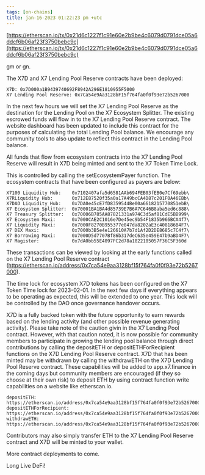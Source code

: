 ```yaml
---
tags: [on-chains]
title: jan-16-2023 01:22:23 pm +utc
---
```


[https://etherscan.io/tx/0x21d6c1227f1c91e60e2b9be4c6079d0791dce05a6ddcf6b06af23f3750bebc9c](https://etherscan.io/tx/0x21d6c1227f1c91e60e2b9be4c6079d0791dce05a6ddcf6b06af23f3750bebc9c)

gm or gn.

The X7D and X7 Lending Pool Reserve contracts have been deployed:

    X7D: 0x7D000a1B9439740692F8942A296E1810955F5000
    X7 Lending Pool Reserve: 0x7Ca54e9Aa3128bF15f764fa0f0f93e72b5267000

In the next few hours we will set the X7 Lending Pool Reserve as the destination for the Lending Pool on the X7 Ecosystem Splitter. The existing escrowed funds will flow in to the X7 Lending Pool Reserve contract. The website dashboard has been updated to include this contract for the purposes of calculating the total Lending Pool balance. We encourage any community tools to also update to reflect this contract in the Lending Pool balance.

All funds that flow from ecosystem contracts into the X7 Lending Pool Reserve will result in X7D being minted and sent to the X7 Token Time Lock.

This is controlled by calling the setEcosystemPayer function. The ecosystem contracts that have been configured as payers are below:

    X7100 Liquidity Hub:    0x7102407afa5d6581AAb694FEB03fEB0e7Cf69ebb\
    X7RLiquidity Hub:       0x712E87520f35a0a17A49bcCA4D87c201F0A46EBb\
    X7DAO Liquidity Hub:    0x7DA0e45cE7fD8359544Be00a6618215770851ebB\
    X7 Ecosystem Splitter:  0x70001BA1BA4d85739E7B6A7C646B8aba5ed6c888\
    X7 Treasury Splitter:   0x70006B785AA87821331a974C3d5af81CdE5BB999\
    X7 Ecosystem Maxi:      0x7000CAE2C1016e7De45ec9b54F1835b966BCA4f7\
    X7 Liquidity Maxi:      0x7000F8270B955377e047da8202aE3c408186B4F7\
    X7 DEX Maxi:            0x7000b3B5e4e126610A7b7d1Af2D2DE8685c7C4f7\
    X7 Borrowing Maxi:      0x7000D5d7707Bf86b317deC635e459E47b9aBD4F7\
    X7 Magister:            0x7dA0bb55E4097FC2d78a1822105057F36C5F360d

These transactions can be viewed by looking at the early functions called on the X7 Lending Pool Reserve contract (https://etherscan.io/address/0x7ca54e9aa3128bf15f764fa0f0f93e72b5267000).

The time lock for ecosystem X7D tokens has been configured on the X7 Token Time lock for 2023-02-01. In the next few days if everything appears to be operating as expected, this will be extended to one year. This lock will be controlled by the DAO once governance handover occurs.

X7D is a fully backed token with the future opportunity to earn rewards based on the lending activity (and other possible revenue generating activity). Please take note of the caution givin in the X7 Lending Pool contract. However, with that caution noted, it is now possible for community members to participate in growing the lending pool balance through direct contributions by calling the depositETH or depositETHForRecipient functions on the X7D Lending Pool Reserve contract. X7D that has been minted may be withdrawn by calling the withdrawETH on the X7D Lending Pool Reserve contract. These capabilities will be added to app.x7.finance in the coming days but community members are encouraged (if they so choose at their own risk) to deposit ETH by using contract function write capabilities on a website like etherscan.io.

    depositETH: https://etherscan.io/address/0x7ca54e9aa3128bf15f764fa0f0f93e72b5267000#writeContract#F1\
    depositETHForRecipient: https://etherscan.io/address/0x7ca54e9aa3128bf15f764fa0f0f93e72b5267000#writeContract#F2\
    withdrawETH: https://etherscan.io/address/0x7ca54e9aa3128bf15f764fa0f0f93e72b5267000#writeContract#F13

Contributors may also simply transfer ETH to the X7 Lending Pool Reserve contract and X7D will be minted to your wallet.

More contract deployments to come.

Long Live DeFi!
